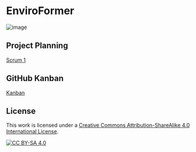 # EnviroFormer
![image](https://github.com/mtzamanpk/EnviroFormer/assets/98908904/f7082b3e-9fc3-4fd8-a5ca-722af09be4da)

## Project Planning
[Scrum 1](https://youtu.be/eihzUJq9vtk)

## GitHub Kanban
[Kanban](https://github.com/users/mtzamanpk/projects/3)

## License 

This work is licensed under a
[Creative Commons Attribution-ShareAlike 4.0 International License][cc-by-sa].

[![CC BY-SA 4.0][cc-by-sa-image]][cc-by-sa]

[cc-by-sa]: http://creativecommons.org/licenses/by-sa/4.0/
[cc-by-sa-image]: https://licensebuttons.net/l/by-sa/4.0/88x31.png
[cc-by-sa-shield]: https://img.shields.io/badge/License-CC%20BY--SA%204.0-lightgrey.svg
